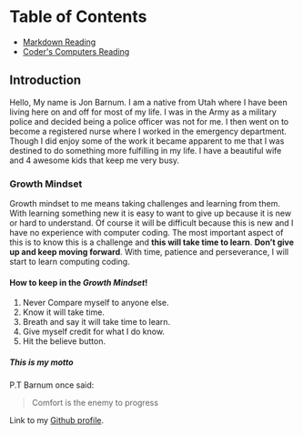 # Table of Contents
- [Markdown Reading](markdown_notes.md)
- [Coder's Computers Reading](coders_computer_notes.md)

## Introduction
Hello, My name is Jon Barnum. I am a native from Utah where I have been living here on and off for most of my life. I was in the Army as a military police and decided being a police officer was not for me. I then went on to become a registered nurse where I worked in the emergency department. Though I did enjoy some of the work it became apparent to me that I was destined to do something more fulfilling in my life. I have a beautiful wife and 4 awesome kids that keep me very busy.

### Growth Mindset 
Growth mindset to me means taking challenges and learning from them. With learning something new it is easy to want to give up because it is new or hard to understand. Of course it will be difficult because this is new and I have no experience with computer coding. The most important aspect of this is to know this is a challenge and **this will take time to learn**. **Don’t give up and keep moving forward**. With time, patience and perseverance, I will start to learn computing coding.

#### How to keep in the _Growth Mindset_!
1. Never Compare myself to anyone else.
2. Know it will take time.
3. Breath and say it will take time to learn. 
4. Give myself credit for what I do know.
5. Hit the believe button.


##### This is my motto
P.T Barnum once said: 
> Comfort is the enemy to progress


Link to my [Github profile](https://github.com/jonbarnum).
